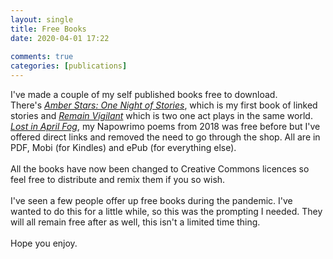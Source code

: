 ```yaml
---  
layout: single  
title: Free Books  
date: 2020-04-01 17:22  
  
comments: true  
categories: [publications]  
---  
```


<p>I've made a couple of my self published books free to download.<br />There's <em><a href="/amberstars/">Amber Stars: One Night of Stories</a></em>, which is my first book of linked stories and <em><a href="/remainvigilant/">Remain Vigilant</a></em> which is two one act plays in the same world. <em><a href="/aprilfog/">Lost in April Fog</a></em>, my Napowrimo poems from 2018 was free before but I've offered direct links and removed the need to go through the shop. All are in PDF, Mobi (for Kindles) and ePub (for everything else).<br /><br />All the books have now been changed to Creative Commons licences so feel free to distribute and remix them if you so wish.<br /><br />I've seen a few people offer up free books during the pandemic. I've wanted to do this for a little while, so this was the prompting I needed. They will all remain free after as well, this isn't a limited time thing.<br /><br />Hope you enjoy.</p>  

